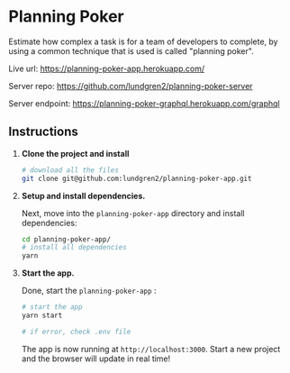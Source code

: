 # Planning Poker

Estimate how complex a task is for a team of developers to complete, by using a common technique that is used is called "planning poker".

Live url: https://planning-poker-app.herokuapp.com/

Server repo: https://github.com/lundgren2/planning-poker-server

Server endpoint: https://planning-poker-graphql.herokuapp.com/graphql

## Instructions

1.  **Clone the project and install**

    ```sh
    # download all the files
    git clone git@github.com:lundgren2/planning-poker-app.git

    ```

2.  **Setup and install dependencies.**

    Next, move into the `planning-poker-app` directory and install dependencies:

    ```sh
    cd planning-poker-app/
    # install all dependencies
    yarn

    ```

3.  **Start the app.**

    Done, start the `planning-poker-app` :

    ```sh
    # start the app
    yarn start

    # if error, check .env file
    ```

    The app is now running at `http://localhost:3000`. Start a new project and the browser will update in real time!

